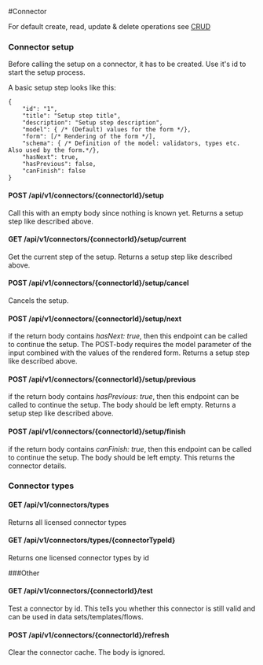 #Connector

For default create, read, update & delete operations see [CRUD](/3.%20Smart%20Flows%20Entities/1.%20CRUD.md)

### Connector setup
Before calling the setup on a connector, it has to be created. Use it's id to start the setup process.

A basic setup step looks like this:
```
{
	"id": "1",
	"title": "Setup step title",
	"description": "Setup step description",
	"model": { /* (Default) values for the form */},
	"form": [/* Rendering of the form */],
	"schema": { /* Definition of the model: validators, types etc. Also used by the form.*/},
	"hasNext": true,
	"hasPrevious": false,
	"canFinish": false
}
```
#### POST /api/v1/connectors/{connectorId}/setup
Call this with an empty body since nothing is known yet. Returns a setup step like described above.
#### GET /api/v1/connectors/{connectorId}/setup/current
Get the current step of the setup. Returns a setup step like described above.
#### POST /api/v1/connectors/{connectorId}/setup/cancel
Cancels the setup.
#### POST /api/v1/connectors/{connectorId}/setup/next
if the return body contains <i>hasNext: true</i>, then this endpoint can be called to continue the setup.
The POST-body requires the model parameter of the input combined with the values of the rendered form.
Returns a setup step like described above.
#### POST /api/v1/connectors/{connectorId}/setup/previous
if the return body contains <i>hasPrevious: true</i>, then this endpoint can be called to continue the setup.
The body should be left empty. Returns a setup step like described above.
#### POST /api/v1/connectors/{connectorId}/setup/finish
if the return body contains <i>canFinish: true</i>, then this endpoint can be called to continue the setup. 
The body should be left empty. This returns the connector details.

### Connector types

#### GET /api/v1/connectors/types
Returns all licensed connector types

#### GET /api/v1/connectors/types/{connectorTypeId}
Returns one licensed connector types by id


###Other

#### GET /api/v1/connectors/{connectorId}/test
Test a connector by id. This tells you whether this connector is still valid and can be used in data sets/templates/flows.

#### POST /api/v1/connectors/{connectorId}/refresh
Clear the connector cache. The body is ignored.

